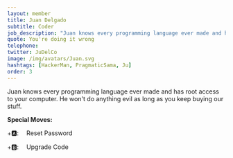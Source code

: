 ```yaml
---
layout: member
title: Juan Delgado
subtitle: Coder
job_description: "Juan knows every programming language ever made and has root access to your computer. He won't do anything evil as long as you keep buying our stuff."
quote: You're doing it wrong
telephone:
twitter: JuDelCo
image: /img/avatars/Juan.svg
hashtags: [HackerMan, PragmaticSama, Ju]
order: 3
---
```


Juan knows every programming language ever made and has root access to your computer. He won't do anything evil as long as you keep buying our stuff.

**Special Moves:**

<div class="has-text-left">

<i class="fas fa-arrow-down" style="transform: rotateZ(-45deg);"></i>
<i class="fas fa-arrow-down" style="transform: rotateZ(-225deg);"></i>
<i class="fas fa-arrow-down" style="transform: rotateZ(-135deg);"></i>
<i class="fas fa-arrow-down" style="transform: rotateZ(-315deg);"></i>
+🅰: &emsp;Reset Password

</div>
<div class="has-text-left">

<i class="fas fa-arrow-up"></i>
<i class="fas fa-arrow-up"></i>
<i class="fas fa-arrow-up"></i>
<i class="fas fa-arrow-up"></i>
+🅱: &emsp;Upgrade Code

</div>
